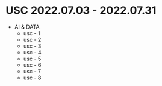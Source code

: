# USC 2022.07.03 - 2022.07.31

* AI & DATA
  * usc - 1 
  * usc - 2
  * usc - 3 
  * usc - 4 
  * usc - 5
  * usc - 6
  * usc - 7
  * usc - 8
  
